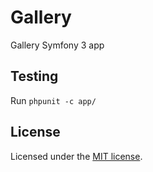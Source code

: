 Gallery
=======

Gallery Symfony 3 app

## Testing

Run `phpunit -c app/`

## License

Licensed under the [MIT license](https://github.com/dzhdmitry/symfony-gallery/blob/master/LICENSE.txt).
